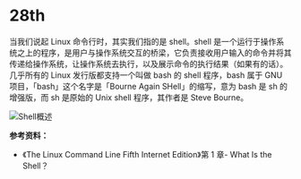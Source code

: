# 28th

当我们说起 Linux 命令行时，其实我们指的是 shell。shell 是一个运行于操作系统之上的程序，是用户与操作系统交互的桥梁，它负责接收用户输入的命令并将其传递给操作系统，让操作系统去执行，以及展示命令的执行结果（如果有的话）。几乎所有的 Linux 发行版都支持一个叫做 bash 的 shell 程序，bash 属于 GNU 项目，「bash」这个名字是「Bourne Again SHell」的缩写，意为 bash 是 sh 的增强版，而 sh 是原始的 Unix shell 程序，其作者是 Steve Bourne。

![Shell&#x6982;&#x8FF0;](https://tva1.sinaimg.cn/large/008eGmZEly1gnbbgq61sbj30b10b10t7.jpg)

**参考资料：**

* 《The Linux Command Line Fifth Internet Edition》第 1 章-  What Is the Shell？

